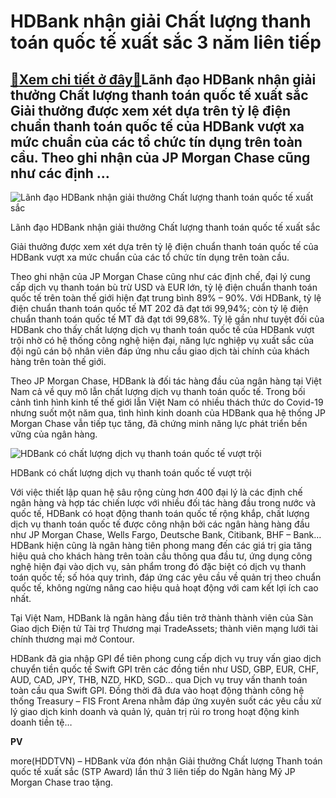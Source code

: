 HDBank nhận giải Chất lượng thanh toán quốc tế xuất sắc 3 năm liên tiếp
=======================================================================

[:gift:Xem chi tiết ở đây:gift:](https://hddtvn.com/hdbank-nhan-giai-chat-luong-thanh-toan-quoc-te-xuat-sac-3-nam-lien-tiep/)Lãnh đạo HDBank nhận giải thưởng Chất lượng thanh toán quốc tế xuất sắc Giải thưởng được xem xét dựa trên tỷ lệ điện chuẩn thanh toán quốc tế của HDBank vượt xa mức chuẩn của các tổ chức tín dụng trên toàn cầu. Theo ghi nhận của JP Morgan Chase cũng như các định …
------------------------------------------------------------------------------------------------------------------------------------------------------------------------------------------------------------------------------------------------------------------------





![Lãnh đạo HDBank nhận giải thưởng Chất lượng thanh toán quốc tế xuất sắc ](https://hddtvn.com/wp-content/uploads/2021/01/3054_Hinh_2.jpg "Lãnh đạo HDBank nhận giải thưởng Chất lượng thanh toán quốc tế xuất sắc ")


Lãnh đạo HDBank nhận giải thưởng Chất lượng thanh toán quốc tế xuất sắc



Giải thưởng được xem xét dựa trên tỷ lệ điện chuẩn thanh toán quốc tế của HDBank vượt xa mức chuẩn của các tổ chức tín dụng trên toàn cầu.


Theo ghi nhận của JP Morgan Chase cũng như các định chế, đại lý cung cấp dịch vụ thanh toán bù trừ USD và EUR lớn, tỷ lệ điện chuẩn thanh toán quốc tế trên toàn thế giới hiện đạt trung bình 89% – 90%. Với HDBank, tỷ lệ điện chuẩn thanh toán quốc tế MT 202 đã đạt tới 99,94%; còn tỷ lệ điện chuẩn thanh toán quốc tế MT đã đạt tới 99,68%. Tỷ lệ gần như tuyệt đối của HDBank cho thấy chất lượng dịch vụ thanh toán quốc tế của HDBank vượt trội nhờ có hệ thống công nghệ hiện đại, năng lực nghiệp vụ xuất sắc của đội ngũ cán bộ nhân viên đáp ứng nhu cầu giao dịch tài chính của khách hàng trên toàn thế giới.


Theo JP Morgan Chase, HDBank là đối tác hàng đầu của ngân hàng tại Việt Nam cả về quy mô lẫn chất lượng dịch vụ thanh toán quốc tế. Trong bối cảnh tình hình kinh tế thế giới lẫn Việt Nam có nhiều thách thức do Covid-19 nhưng suốt một năm qua, tình hình kinh doanh của HDBank qua hệ thống JP Morgan Chase vẫn tiếp tục tăng, đã chứng minh năng lực phát triển bền vững của ngân hàng.





![HDBank có chất lượng dịch vụ thanh toán quốc tế vượt trội ](https://hddtvn.com/wp-content/uploads/2021/01/3052_Hinh_1.jpg "HDBank có chất lượng dịch vụ thanh toán quốc tế vượt trội ")


HDBank có chất lượng dịch vụ thanh toán quốc tế vượt trội



Với việc thiết lập quan hệ sâu rộng cùng hơn 400 đại lý là các định chế ngân hàng và hợp tác chiến lược với nhiều đối tác hàng đầu trong nước và quốc tế, HDBank có hoạt động thanh toán quốc tế rộng khắp, chất lượng dịch vụ thanh toán quốc tế được công nhận bởi các ngân hàng hàng đầu như JP Morgan Chase, Wells Fargo, Deutsche Bank, Citibank, BHF – Bank… HDBank hiện cũng là ngân hàng tiên phong mang đến các giá trị gia tăng hiệu quả cho khách hàng trên toàn cầu thông qua đầu tư, ứng dụng công nghệ hiện đại vào dịch vụ, sản phẩm trong đó đặc biệt có dịch vụ thanh toán quốc tế; số hóa quy trình, đáp ứng các yêu cầu về quản trị theo chuẩn quốc tế, không ngừng nâng cao hiệu quả hoạt động với cam kết lợi ích cao nhất.


Tại Việt Nam, HDBank là ngân hàng đầu tiên trở thành thành viên của Sàn Giao dịch Điện tử Tài trợ Thương mại TradeAssets; thành viên mạng lưới tài chính thương mại mở Contour.


HDBank đã gia nhập GPI để tiên phong cung cấp dịch vụ truy vấn giao dịch chuyển tiền quốc tế Swift GPI trên các đồng tiền như USD, GBP, EUR, CHF, AUD, CAD, JPY, THB, NZD, HKD, SGD… qua Dịch vụ truy vấn thanh toán toàn cầu qua Swift GPI. Đồng thời đã đưa vào hoạt động thành công hệ thống Treasury – FIS Front Arena nhằm đáp ứng xuyên suốt các yêu cầu xử lý giao dịch kinh doanh và quản lý, quản trị rủi ro trong hoạt động kinh doanh tiền tệ…




**PV**



more(HDDTVN) – HDBank vừa đón nhận Giải thưởng Chất lượng Thanh toán quốc tế xuất sắc (STP Award) lần thứ 3 liên tiếp do Ngân hàng Mỹ JP Morgan Chase trao tặng.

